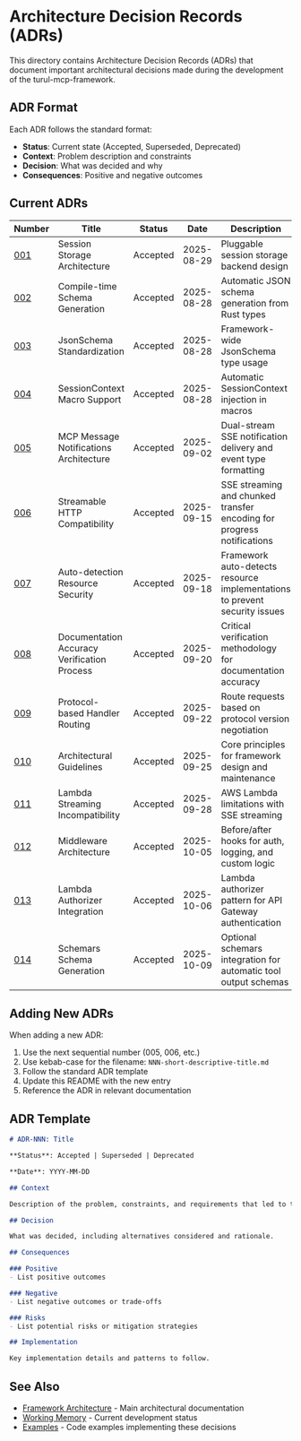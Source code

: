 # Architecture Decision Records (ADRs)

This directory contains Architecture Decision Records (ADRs) that document important architectural decisions made during the development of the turul-mcp-framework.

## ADR Format

Each ADR follows the standard format:
- **Status**: Current state (Accepted, Superseded, Deprecated)
- **Context**: Problem description and constraints
- **Decision**: What was decided and why
- **Consequences**: Positive and negative outcomes

## Current ADRs

| Number | Title | Status | Date | Description |
|--------|-------|--------|------|-------------|
| [001](./001-session-storage-architecture.md) | Session Storage Architecture | Accepted | 2025-08-29 | Pluggable session storage backend design |
| [002](./002-compile-time-schema-generation.md) | Compile-time Schema Generation | Accepted | 2025-08-28 | Automatic JSON schema generation from Rust types |
| [003](./003-jsonschema-standardization.md) | JsonSchema Standardization | Accepted | 2025-08-28 | Framework-wide JsonSchema type usage |
| [004](./004-sessioncontext-macro-support.md) | SessionContext Macro Support | Accepted | 2025-08-28 | Automatic SessionContext injection in macros |
| [005](./005-mcp-message-notifications-architecture.md) | MCP Message Notifications Architecture | Accepted | 2025-09-02 | Dual-stream SSE notification delivery and event type formatting |
| [006](./006-streamable-http-compatibility.md) | Streamable HTTP Compatibility | Accepted | 2025-09-15 | SSE streaming and chunked transfer encoding for progress notifications |
| [007](./007-auto-detection-resource-security.md) | Auto-detection Resource Security | Accepted | 2025-09-18 | Framework auto-detects resource implementations to prevent security issues |
| [008](./008-documentation-accuracy-verification.md) | Documentation Accuracy Verification Process | Accepted | 2025-09-20 | Critical verification methodology for documentation accuracy |
| [009](./009-protocol-based-handler-routing.md) | Protocol-based Handler Routing | Accepted | 2025-09-22 | Route requests based on protocol version negotiation |
| [010](./010-architectural-guidelines.md) | Architectural Guidelines | Accepted | 2025-09-25 | Core principles for framework design and maintenance |
| [011](./011-lambda-streaming-incompatibility.md) | Lambda Streaming Incompatibility | Accepted | 2025-09-28 | AWS Lambda limitations with SSE streaming |
| [012](./012-middleware-architecture.md) | Middleware Architecture | Accepted | 2025-10-05 | Before/after hooks for auth, logging, and custom logic |
| [013](./013-lambda-authorizer-integration.md) | Lambda Authorizer Integration | Accepted | 2025-10-06 | Lambda authorizer pattern for API Gateway authentication |
| [014](./014-schemars-schema-generation.md) | Schemars Schema Generation | Accepted | 2025-10-09 | Optional schemars integration for automatic tool output schemas |

## Adding New ADRs

When adding a new ADR:

1. Use the next sequential number (005, 006, etc.)
2. Use kebab-case for the filename: `NNN-short-descriptive-title.md`
3. Follow the standard ADR template
4. Update this README with the new entry
5. Reference the ADR in relevant documentation

## ADR Template

```markdown
# ADR-NNN: Title

**Status**: Accepted | Superseded | Deprecated

**Date**: YYYY-MM-DD

## Context

Description of the problem, constraints, and requirements that led to this decision.

## Decision

What was decided, including alternatives considered and rationale.

## Consequences

### Positive
- List positive outcomes

### Negative  
- List negative outcomes or trade-offs

### Risks
- List potential risks or mitigation strategies

## Implementation

Key implementation details and patterns to follow.
```

## See Also

- [Framework Architecture](../../CLAUDE.md) - Main architectural documentation
- [Working Memory](../../WORKING_MEMORY.md) - Current development status
- [Examples](../../examples/) - Code examples implementing these decisions